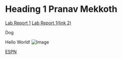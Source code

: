 # Heading 1 Pranav Mekkoth

[Lab Report 1](lab-report-1-week-2.html)
[Lab Report 1(link 2)](https://pranavmekkoth1.github.io/cse15l-lab-reports/lab-report-1-week-2.html)


 Dog


Hello World!
![Image](![dog-puppy-on-garden-royalty-free-image-1586966191](https://user-images.githubusercontent.com/97641097/149241298-5b18005a-9e6c-4d19-a891-ac060f07985e.jpg))

[ESPN](https://www.espn.com/)
